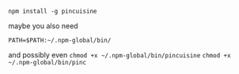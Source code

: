 `npm install -g pincuisine`

maybe you also need

`PATH=$PATH:~/.npm-global/bin/`

and possibly even
`chmod +x ~/.npm-global/bin/pincuisine`
`chmod +x ~/.npm-global/bin/pinc`
